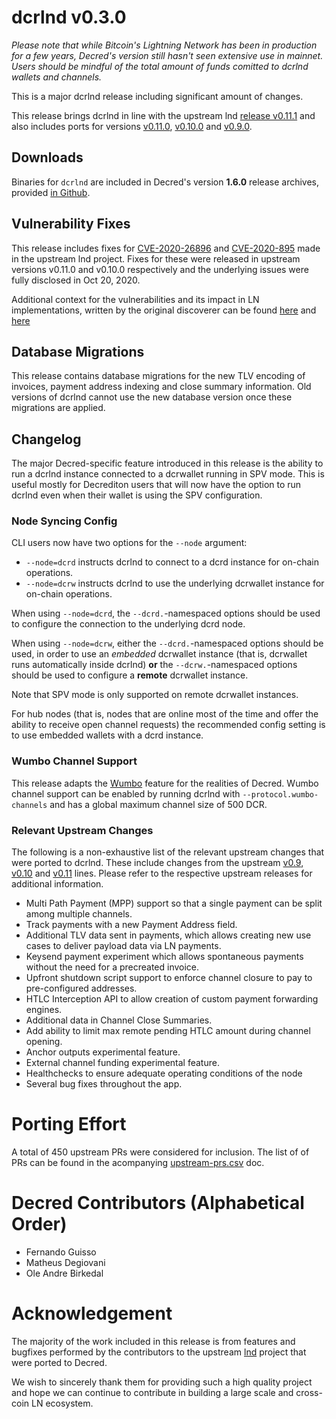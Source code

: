 # dcrlnd v0.3.0

_Please note that while Bitcoin's Lightning Network has been in production for a few years, Decred's version still hasn't seen extensive use in mainnet. Users should be mindful of the total amount of funds comitted to dcrlnd wallets and channels._

This is a major dcrlnd release including significant amount of changes.

This release brings dcrlnd in line with the upstream lnd [release v0.11.1](https://github.com/lightningnetwork/lnd/releases/tag/v0.11.1-beta) and also includes ports for versions [v0.11.0](https://github.com/lightningnetwork/lnd/releases/tag/v0.11.0-beta), [v0.10.0](https://github.com/lightningnetwork/lnd/releases/tag/v0.10.0-beta) and [v0.9.0](https://github.com/lightningnetwork/lnd/releases/tag/v0.9.0-beta).

## Downloads

Binaries for `dcrlnd` are included in Decred's version **1.6.0** release archives, provided [in Github](https://github.com/decred/decred-binaries/releases#v160-end).

## Vulnerability Fixes

This release includes fixes for [CVE-2020-26896](https://lists.linuxfoundation.org/pipermail/lightning-dev/2020-October/002857.html) and [CVE-2020-895](https://lists.linuxfoundation.org/pipermail/lightning-dev/2020-October/002858.html) made in the upstream lnd project. Fixes for these were released in upstream versions v0.11.0 and v0.10.0 respectively and the underlying issues were fully disclosed in Oct 20, 2020.

Additional context for the vulnerabilities and its impact in LN implementations, written by the original discoverer can be found [here](https://lists.linuxfoundation.org/pipermail/lightning-dev/2020-October/002859.html) and [here](https://lists.linuxfoundation.org/pipermail/lightning-dev/2020-October/002855.html)

## Database Migrations

This release contains database migrations for the new TLV encoding of invoices, payment address indexing and close summary information. Old versions of dcrlnd cannot use the new database version once these migrations are applied.

## Changelog

The major Decred-specific feature introduced in this release is the ability to run a dcrlnd instance connected to a dcrwallet running in SPV mode. This is useful mostly for Decrediton users that will now have the option to run dcrlnd even when their wallet is using the SPV configuration.

### Node Syncing Config

CLI users now have two options for the `--node` argument:

  - `--node=dcrd` instructs dcrlnd to connect to a dcrd instance for on-chain operations.
  - `--node=dcrw` instructs dcrlnd to use the underlying dcrwallet instance for on-chain operations.

When using `--node=dcrd`, the `--dcrd.`-namespaced options should be used to configure the connection to the underlying dcrd node.

When using `--node=dcrw`, either the `--dcrd.`-namespaced options should be used, in order to use an _embedded_ dcrwallet instance (that is, dcrwallet runs automatically inside dcrlnd) **or** the `--dcrw.`-namespaced options should be used to configure a __remote__ dcrwallet instance.

Note that SPV mode is only supported on remote dcrwallet instances.

For hub nodes (that is, nodes that are online most of the time and offer the ability to receive open channel requests) the recommended config setting is to use embedded wallets with a dcrd instance.

### Wumbo Channel Support

This release adapts the [Wumbo](https://github.com/lightningnetwork/lnd/pull/4429) feature for the realities of Decred. Wumbo channel support can be enabled by running dcrlnd with `--protocol.wumbo-channels` and has a global maximum channel size of 500 DCR.

### Relevant Upstream Changes

The following is a non-exhaustive list of the relevant upstream changes that were ported to dcrlnd. These include changes from the upstream [v0.9](https://github.com/decred/dcrlnd/pull/74), [v0.10](https://github.com/decred/dcrlnd/pull/99) and [v0.11](https://github.com/decred/dcrlnd/pull/103) lines. Please refer to the respective upstream releases for additional information.

  - Multi Path Payment (MPP) support so that a single payment can be split among multiple channels.
  - Track payments with a new Payment Address field.
  - Additional TLV data sent in payments, which allows creating new use cases to deliver payload data via LN payments.
  - Keysend payment experiment which allows spontaneous payments without the need for a precreated invoice.
  - Upfront shutdown script support to enforce channel closure to pay to pre-configured addresses.
  - HTLC Interception API to allow creation of custom payment forwarding engines.
  - Additional data in Channel Close Summaries.
  - Add ability to limit max remote pending HTLC amount during channel opening.
  - Anchor outputs experimental feature.
  - External channel funding experimental feature.
  - Healthchecks to ensure adequate operating conditions of the node
  - Several bug fixes throughout the app.

# Porting Effort

A total of 450 upstream PRs were considered for inclusion. The list of of PRs can be found in the acompanying [upstream-prs.csv](/docs/upstream-prs.csv) doc.


# Decred Contributors (Alphabetical Order)

  - Fernando Guisso
  - Matheus Degiovani
  - Ole Andre Birkedal

# Acknowledgement

The majority of the work included in this release is from features and bugfixes performed by the contributors to the upstream [lnd](https://github.com/lightningnetwork/lnd) project that were ported to Decred.

We wish to sincerely thank them for providing such a high quality project and hope we can continue to contribute in building a large scale and cross-coin LN ecosystem.
